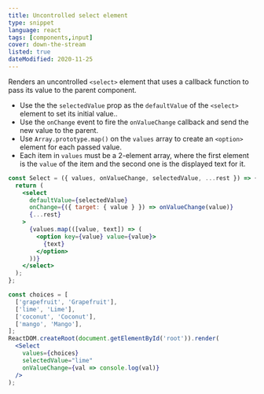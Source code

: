 ```yaml
---
title: Uncontrolled select element
type: snippet
language: react
tags: [components,input]
cover: down-the-stream
listed: true
dateModified: 2020-11-25
---
```


Renders an uncontrolled `<select>` element that uses a callback function to pass its value to the parent component.

- Use the the `selectedValue` prop as the `defaultValue` of the `<select>` element to set its initial value..
- Use the `onChange` event to fire the `onValueChange` callback and send the new value to the parent.
- Use `Array.prototype.map()` on the `values` array to create an `<option>` element for each passed value.
- Each item in `values` must be a 2-element array, where the first element is the `value` of the item and the second one is the displayed text for it.

```jsx
const Select = ({ values, onValueChange, selectedValue, ...rest }) => {
  return (
    <select
      defaultValue={selectedValue}
      onChange={({ target: { value } }) => onValueChange(value)}
      {...rest}
    >
      {values.map(([value, text]) => (
        <option key={value} value={value}>
          {text}
        </option>
      ))}
    </select>
  );
};

const choices = [
  ['grapefruit', 'Grapefruit'],
  ['lime', 'Lime'],
  ['coconut', 'Coconut'],
  ['mango', 'Mango'],
];
ReactDOM.createRoot(document.getElementById('root')).render(
  <Select
    values={choices}
    selectedValue="lime"
    onValueChange={val => console.log(val)}
  />
);
```

